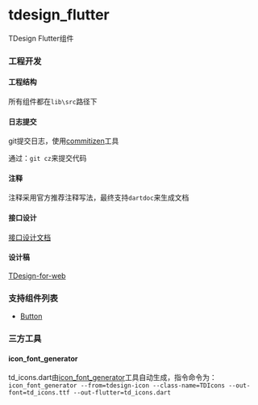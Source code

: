 # tdesign_flutter

TDesign Flutter组件

### 工程开发

#### 工程结构

所有组件都在`lib\src`路径下



#### 日志提交

git提交日志，使用[commitizen](https://github.com/commitizen/cz-cli)工具

通过：`git cz`来提交代码



#### 注释

注释采用官方推荐注释写法，最终支持`dartdoc`来生成文档



#### 接口设计

[接口设计文档](https://docs.qq.com/sheet/DWmViVlNvU3p2VHZs?tab=6mdwpj)



#### 设计稿

[TDesign-for-web](https://www.figma.com/file/UghlEiQXZogyPvx1XDMMyx/TDesign-for-web?node-id=729%3A9)



### 支持组件列表

- [Button](http://tdesign.oa.com/vue-mobile/components/button)


### 三方工具

#### icon_font_generator

td_icons.dart由[icon_font_generator](https://pub.dev/packages/icon_font_generator)工具自动生成，指令命令为：`icon_font_generator --from=tdesign-icon --class-name=TDIcons --out-font=td_icons.ttf --out-flutter=td_icons.dart`
